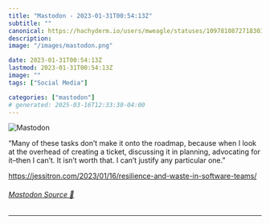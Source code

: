 ```yaml
---
title: "Mastodon - 2023-01-31T00:54:13Z"
subtitle: ""
canonical: https://hachyderm.io/users/mweagle/statuses/109781087271830365
description:
image: "/images/mastodon.png"

date: 2023-01-31T00:54:13Z
lastmod: 2023-01-31T00:54:13Z
image: ""
tags: ["Social Media"]

categories: ["mastodon"]
# generated: 2025-03-16T12:33:30-04:00
---
```

![Mastodon](/images/mastodon.png)

<p>“Many of these tasks don’t make it onto the roadmap, because when I look at the overhead of creating a ticket, discussing it in planning, advocating for it–then I can’t. It isn’t worth that. I can’t justify any particular one.”</p><p><a href="https://jessitron.com/2023/01/16/resilience-and-waste-in-software-teams/" target="_blank" rel="nofollow noopener noreferrer" translate="no"><span class="invisible">https://</span><span class="ellipsis">jessitron.com/2023/01/16/resil</span><span class="invisible">ience-and-waste-in-software-teams/</span></a></p>


###### [Mastodon Source 🐘](https://hachyderm.io/@mweagle/109781087271830365)

___
